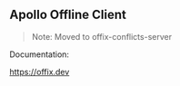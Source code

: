 ## Apollo Offline Client

> Note: Moved to offix-conflicts-server

Documentation:

https://offix.dev
